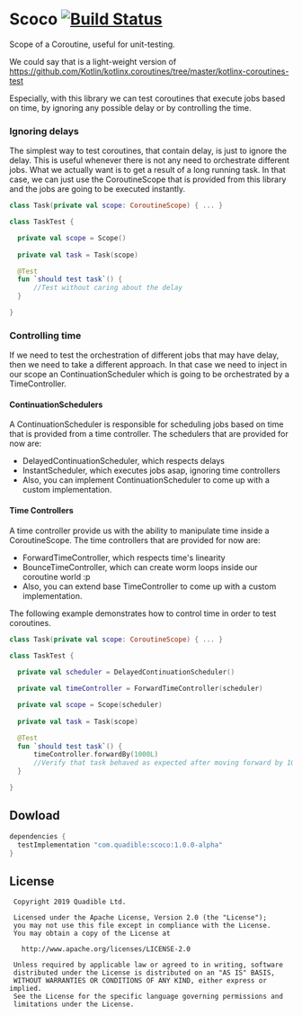 # Scoco [![Build Status](https://travis-ci.org/St4B/Scoco.svg?branch=master)](https://travis-ci.org/St4B/Scoco)
Scope of a Coroutine, useful for unit-testing. 

We could say that is a light-weight version of https://github.com/Kotlin/kotlinx.coroutines/tree/master/kotlinx-coroutines-test

Especially, with this library we can test coroutines that execute jobs based on time, by ignoring any possible delay or by controlling the time.

### Ignoring delays

The simplest way to test coroutines, that contain delay, is just to ignore the delay. This is useful whenever there is not any need to orchestrate different jobs. What we actually want is to get a result of a long running task. In that case, we can just use the CoroutineScope that is provided from this library and the jobs are going to be executed instantly.

```Kotlin
class Task(private val scope: CoroutineScope) { ... }

class TaskTest {

  private val scope = Scope()
  
  private val task = Task(scope)

  @Test
  fun `should test task`() {
      //Test without caring about the delay
  }

}
```

### Controlling time

If we need to test the orchestration of different jobs that may have delay, then we need to take a different approach. In that case we need to inject in our scope an ContinuationScheduler which is going to be orchestrated by a TimeController. 

#### ContinuationSchedulers

A ContinuationScheduler is responsible for scheduling jobs based on time that is provided from a time controller. The schedulers that are provided for now are:

- DelayedContinuationScheduler, which respects delays
- InstantScheduler, which executes jobs asap, ignoring time controllers 
- Also, you can implement ContinuationScheduler to come up with a custom implementation.

#### Time Controllers

A time controller provide us with the ability to manipulate time inside a CoroutineScope. The time controllers that are provided for now are:

- ForwardTimeController, which respects time's linearity
- BounceTimeController, which can create worm loops inside our coroutine world :p
- Also, you can extend base TimeController to come up with a custom implementation.

The following example demonstrates how to control time in order to test coroutines.

```Kotlin
class Task(private val scope: CoroutineScope) { ... }

class TaskTest {
  
  private val scheduler = DelayedContinuationScheduler()

  private val timeController = ForwardTimeController(scheduler)

  private val scope = Scope(scheduler)
  
  private val task = Task(scope)

  @Test
  fun `should test task`() {
      timeController.forwardBy(1000L)
      //Verify that task behaved as expected after moving forward by 1000 millis
  }

}
```

Dowload
--------

```groovy
dependencies {
  testImplementation "com.quadible:scoco:1.0.0-alpha"
}
```

## License
```
 Copyright 2019 Quadible Ltd.
 
 Licensed under the Apache License, Version 2.0 (the "License");
 you may not use this file except in compliance with the License.
 You may obtain a copy of the License at
 
   http://www.apache.org/licenses/LICENSE-2.0
 
 Unless required by applicable law or agreed to in writing, software
 distributed under the License is distributed on an "AS IS" BASIS,
 WITHOUT WARRANTIES OR CONDITIONS OF ANY KIND, either express or implied.
 See the License for the specific language governing permissions and
 limitations under the License.
```


